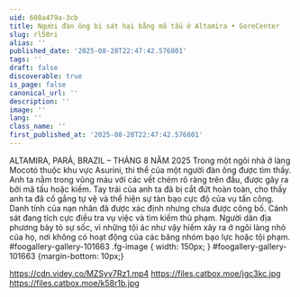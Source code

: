 ```yaml
---
uid: 608a479a-3cb
title: Người đàn ông bị sát hại bằng mã tấu ở Altamira • GoreCenter
slug: rl50ri
alias: ''
published_date: '2025-08-28T22:47:42.576801'
tags: ''
draft: false
discoverable: true
is_page: false
canonical_url: ''
description: ''
image: ''
lang: ''
class_name: ''
first_published_at: '2025-08-28T22:47:42.576801'
---
```


ALTAMIRA, PARÁ, BRAZIL – THÁNG 8 NĂM 2025 Trong một ngôi nhà ở làng Mocotó thuộc khu vực Asurini, thi thể của một người đàn ông được tìm thấy. Anh ta nằm trong vũng máu với các vết chém rõ ràng trên đầu, được gây ra bởi mã tấu hoặc kiếm. Tay trái của anh ta đã bị cắt đứt hoàn toàn, cho thấy anh ta đã cố gắng tự vệ và thể hiện sự tàn bạo cực độ của vụ tấn công. Danh tính của nạn nhân đã được xác định nhưng chưa được công bố. Cảnh sát đang tích cực điều tra vụ việc và tìm kiếm thủ phạm. Người dân địa phương bày tỏ sự sốc, vì những tội ác như vậy hiếm xảy ra ở ngôi làng nhỏ của họ, nơi không có hoạt động của các băng nhóm bạo lực hoặc tội phạm. #foogallery-gallery-101663 .fg-image { width: 150px; } #foogallery-gallery-101663 {margin-bottom: 10px;}

https://cdn.videy.co/MZSyv7Rz1.mp4
https://files.catbox.moe/jgc3kc.jpg
https://files.catbox.moe/k58r1b.jpg